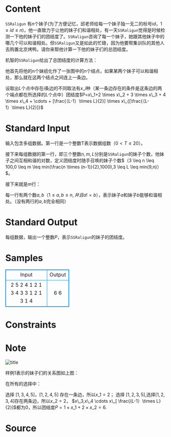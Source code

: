 
# Content

`SSRaligun` 有$n$个妹子(为了方便记忆，邱老师给每一个妹子独一无二的标号$id，1 \leq id \leq n)$，他一直致力于让他的妹子们和谐相处，有一天`SSRaligun`觉得是时候检测一下他的妹子们的团结度了。`SSRaligun`咨询了每一个妹子，她跟其他妹子中的哪几个可以和谐相处。但`SSRaligun`又是如此的忙碌，因为他要帮集训队的其他人去购置北京烤鸭，请你来帮他计算一下他的妹子们的总团结度。

机智的`SSRaligun`给出了总团结度的计算方法：

他首先将他的n个妹纸化作了一张图中的$n$个结点，如果某两个妹子可以和谐相处，那么就在这两个结点之间连上一条边。

设取出$L$个点中存在$i$条边的不同取法有$x\_i$种（某一条边存在的条件是这条边的两个端点都在所选择的$L$个点中）团结度$P=x\_1+2 \times x\_2 + 3 \times x\_3 + 4 \times x\_4 + \cdots + [\frac{（L-1）\times L}{2}] \times x\_{[\frac{（L-1）\times L}{2}]}$

# Standard Input

输入包含多组数据。第一行是一个整数T表示数据组数$（0 < T \leq 20）$。

接下来每组数据的第一行，即三个整数$n,m,L$分别是`SSRaligun`的妹子个数，他妹子之间互相和谐的对数，定义团结度时随手召唤的妹子个数$（3 \leq n \leq 100,0 \leq m \leq min(\frac{n \times (n-1)}{2},1000),3 \leq L \leq min(9,n)）$。

接下来就是$m$行：

每一行有两个数$a,b（1 \leq a,b \leq n,并且a!=b）$，表示妹子$a$和妹子$b$能够和谐相处。（没有两行的$a,b$完全相同）

# Standard Output

每组数据，输出一个整数$P$，表示`SSRaligun`的妹子的团结度。

# Samples

<style>
        table,table tr th, table tr td { border:1px solid #0094ff; }
        table { width: 200px; min-height: 25px; line-height: 25px; text-align: center; border-collapse: collapse;}   
    </style>
<table>
	<tr>
		<td>Input</td>
		<td>Output</td>
	</tr>
<tr><td>2
5 2 4 
1 2
1 3
4 3 3
1 2
1 3
1 4
</td><td>6
6</td></tr></table>


# Constraints



# Note

![title](/source/lutece/ssraligun-and-his-girl-friends/img/aHR0cHM6Ly9hY20udWVzdGMuZWR1LmNuL21lZGlhL2ltYWdlL3Byb2JsZW0vMTAyMC8yMDE0MTIxMzAwMDY0MDk4NjkuanBn.jpg)

样例$1$表示的妹子们的关系图如上图：

在所有的选择中：

选择 $[1,3,4,5]，[1,2,4,5]$ 存在一条边，所以$x\_1=2$；
选择 $[1,2,3,5]$,选择$[1,2,3,4]$存在两条边，所以$x\_2=2$，
$x\_3,x\_4 \cdots x\_[ \frac{(L-1）\times L}{2}]$都为$0$，所以团结度$P=1\times x\_1+2 \times x\_2=6$.

# Source


